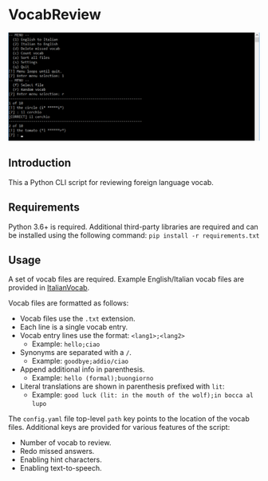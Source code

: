 # VocabReview

![Demo](demo.png "Demo Screenshot")

## Introduction
This a Python CLI script for reviewing foreign language vocab.

## Requirements
Python 3.6+ is required. Additional third-party libraries are required and can be installed using the following command: `pip install -r requirements.txt`

## Usage
A set of vocab files are required. Example English/Italian vocab files are provided in [ItalianVocab](https://github.com/jeffrimko/ItalianVocab).

Vocab files are formatted as follows:

  - Vocab files use the `.txt` extension.
  - Each line is a single vocab entry.
  - Vocab entry lines use the format: `<lang1>;<lang2>`
      * Example: `hello;ciao`
  - Synonyms are separated with a `/`.
      * Example: `goodbye;addio/ciao`
  - Append additional info in parenthesis.
      * Example: `hello (formal);buongiorno`
  - Literal translations are shown in parenthesis prefixed with `lit`:
      * Example: `good luck (lit: in the mouth of the wolf);in bocca al lupo`

The `config.yaml` file top-level `path` key points to the location of the vocab files. Additional keys are provided for various features of the script:

  - Number of vocab to review.
  - Redo missed answers.
  - Enabling hint characters.
  - Enabling text-to-speech.
